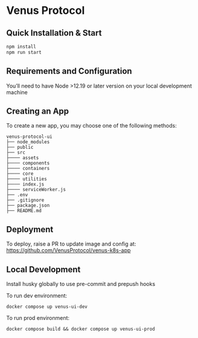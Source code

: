 # Venus Protocol

## Quick Installation & Start

```sh
npm install
npm run start
```

## Requirements and Configuration

You’ll need to have Node >12.19 or later version on your local development machine

## Creating an App

To create a new app, you may choose one of the following methods:

```
venus-protocol-ui
├── node_modules
├── public
├── src
├──── assets
├──── components
├──── containers
├──── core
├──── utilities
├──── index.js
├──── serviceWorker.js
├── .env
├── .gitignore
├── package.json
├── README.md
```

## Deployment

To deploy, raise a PR to update image and config at: https://github.com/VenusProtocol/venus-k8s-app

## Local Development

Install husky globally to use pre-commit and prepush hooks

To run dev environment:

```
docker compose up venus-ui-dev
```

To run prod environment:

```
docker compose build && docker compose up venus-ui-prod
```
